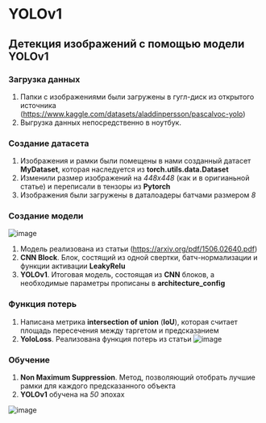 # YOLOv1
## Детекция изображений с помощью модели **YOLOv1**
### Загрузка данных
1. Папки с изображениями были загружены в гугл-диск из открытого источника (https://www.kaggle.com/datasets/aladdinpersson/pascalvoc-yolo)
2. Выгрузка данных непосредственно в ноутбук. 
### Создание датасета
1. Изображения и рамки были помещены в нами созданный датасет **MyDataset**, которая наследуется из **torch.utils.data.Dataset**
2. Изменили размер изображений на *448х448* (как и в оригианьной статье) и переписали в тензоры из **Pytorch**
3. Изображения были загружены в даталоадеры батчами размером *8*
### Создание модели
![image](https://github.com/Faig22/YOLOv1/assets/95417164/790a1153-4a9a-4e16-9996-64372f6ec091)

1. Модель реализована из статьи (https://arxiv.org/pdf/1506.02640.pdf)
2. **CNN Block**. Блок, состящий из одной свертки, батч-нормализации и функции активации **LeakyRelu**
3. **YOLOv1**. Итоговая модель, состоящая из **CNN** блоков, а необходимые параметры прописаны в **architecture_config**
### Функция потерь
1. Написана метрика **intersection of union** (**IoU**), которая считает площадь пересечения между таргетом и предсказанием
2. **YoloLoss**. Реализована функция потерь из статьи 
![image](https://github.com/Faig22/YOLOv1/assets/95417164/91ad4dc8-ca0c-4d50-8296-2566423ed272)
### Обучение 
1. **Non Maximum Suppression**. Метод, позволяющий отобрать лучшие рамки для каждого предсказанного объекта
2. **YOLOv1** обучена на *50* эпохах

![image](https://github.com/Faig22/YOLOv1/assets/95417164/f93947d5-8f74-4260-a1ae-a51cb2e39be7)
